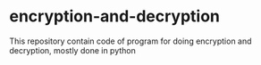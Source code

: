# encryption-and-decryption
This repository contain code of program for doing encryption and decryption, mostly done in python
